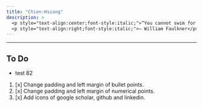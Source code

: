 ```yaml
---
title: "Chien-Hsiang"
description: > 
  <p style="text-align:center;font-style:italic;">“You cannot swim for new horizons until you have courage to lose sight of the shore.”</p>
  <p style="text-align:right;font-style:italic;">– William Faulkner</p>
---
```


---
## To Do
  * test 82

  1. [x] Change padding and left margin of bullet points. 
  2. [x] Change padding and left margin of numerical points.
  3. [x] Add icons of google scholar, github and linkedin.


